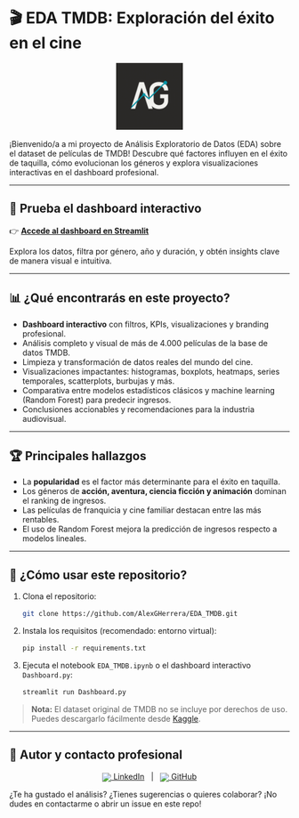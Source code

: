 # 🎬 EDA TMDB: Exploración del éxito en el cine

<p align="center">
  <img src="logo_ag.png" alt="Logo AG" width="120"/>
</p>

¡Bienvenido/a a mi proyecto de Análisis Exploratorio de Datos (EDA) sobre el dataset de películas de TMDB!
Descubre qué factores influyen en el éxito de taquilla, cómo evolucionan los géneros y explora visualizaciones interactivas en el dashboard profesional.

---

## 🚀 Prueba el dashboard interactivo

👉 **[Accede al dashboard en Streamlit](https://share.streamlit.io/AlexGHerrera/EDA_TMDB/main/Dashboard.py)**

Explora los datos, filtra por género, año y duración, y obtén insights clave de manera visual e intuitiva.

---

## 📊 ¿Qué encontrarás en este proyecto?

- **Dashboard interactivo** con filtros, KPIs, visualizaciones y branding profesional.
- Análisis completo y visual de más de 4.000 películas de la base de datos TMDB.
- Limpieza y transformación de datos reales del mundo del cine.
- Visualizaciones impactantes: histogramas, boxplots, heatmaps, series temporales, scatterplots, burbujas y más.
- Comparativa entre modelos estadísticos clásicos y machine learning (Random Forest) para predecir ingresos.
- Conclusiones accionables y recomendaciones para la industria audiovisual.

---

## 🏆 Principales hallazgos

- La **popularidad** es el factor más determinante para el éxito en taquilla.
- Los géneros de **acción, aventura, ciencia ficción y animación** dominan el ranking de ingresos.
- Las películas de franquicia y cine familiar destacan entre las más rentables.
- El uso de Random Forest mejora la predicción de ingresos respecto a modelos lineales.

---

## 📁 ¿Cómo usar este repositorio?

1. Clona el repositorio:
   ```bash
   git clone https://github.com/AlexGHerrera/EDA_TMDB.git
   ```
2. Instala los requisitos (recomendado: entorno virtual):
   ```bash
   pip install -r requirements.txt
   ```
3. Ejecuta el notebook `EDA_TMDB.ipynb` o el dashboard interactivo `Dashboard.py`:
   ```bash
   streamlit run Dashboard.py
   ```

> **Nota:** El dataset original de TMDB no se incluye por derechos de uso. Puedes descargarlo fácilmente desde [Kaggle](https://www.kaggle.com/datasets/tmdb/tmdb-movie-metadata).

---

## 👤 Autor y contacto profesional

<p align="center">
  <a href="https://www.linkedin.com/in/alejandro-guerra-herrera-a86053115/" target="_blank"><img src="https://cdn.jsdelivr.net/gh/devicons/devicon/icons/linkedin/linkedin-original.svg" width="28" style="vertical-align:middle"/> LinkedIn</a> &nbsp; | &nbsp;
  <a href="https://github.com/AlexGHerrera" target="_blank"><img src="https://cdn.jsdelivr.net/gh/devicons/devicon/icons/github/github-original.svg" width="28" style="vertical-align:middle"/> GitHub</a>
</p>

¿Te ha gustado el análisis? ¿Tienes sugerencias o quieres colaborar?
¡No dudes en contactarme o abrir un issue en este repo!
